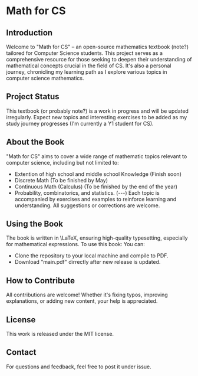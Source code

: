 # Math for CS

## Introduction
Welcome to "Math for CS" – an open-source mathematics textbook (note?) tailored for Computer Science students. This project serves as a comprehensive resource for those seeking to deepen their understanding of mathematical concepts crucial in the field of CS. It's also a personal journey, chronicling my learning path as I explore various topics in computer science mathematics.

## Project Status
This textbook (or probably note?) is a work in progress and will be updated irregularly. Expect new topics and interesting exercises to be added as my study journey progresses (I'm currently a Y1 student for CS).

## About the Book
"Math for CS" aims to cover a wide range of mathematic topics relevant to computer science, including but not limited to:
- Extention of high school and middle school Knowledge (Finish soon)
- Discrete Math (To be finished by May)
- Continuous Math (Calculus) (To be finished by the end of the year)
- Probability, combinatorics, and statistics. (---)
Each topic is accompanied by exercises and examples to reinforce learning and understanding.
All suggestions or corrections are welcome.

## Using the Book
The book is written in \LaTeX, ensuring high-quality typesetting, especially for mathematical expressions. To use this book:
You can:
- Clone the repository to your local machine and compile to PDF.
- Download "main.pdf" dirrectly after new release is updated.

## How to Contribute
All contributions are welcome! Whether it's fixing typos, improving explanations, or adding new content, your help is appreciated.

## License
This work is released under the MIT license.

## Contact
For questions and feedback, feel free to post it under issue.
